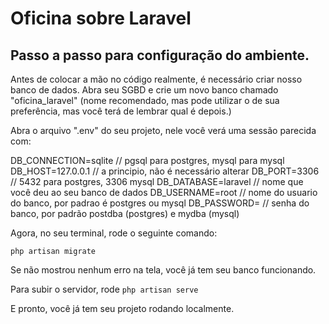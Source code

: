 # Oficina sobre Laravel

## Passo a passo para configuração do ambiente.

Antes de colocar a mão no código realmente, é necessário criar nosso banco de dados. Abra seu SGBD e crie um novo banco chamado "oficina_laravel" (nome recomendado, mas pode utilizar o de sua preferência, mas você terá de lembrar qual é depois.)

Abra o arquivo ".env" do seu projeto, nele você verá uma sessão parecida com:

DB_CONNECTION=sqlite // pgsql para postgres, mysql para mysql
DB_HOST=127.0.0.1 // a principio, não é necessário alterar
DB_PORT=3306 // 5432 para postgres, 3306 mysql
DB_DATABASE=laravel // nome que você deu ao seu banco de dados
DB_USERNAME=root // nome do usuario do banco, por padrao é postgres ou mysql
DB_PASSWORD= // senha do banco, por padrão postdba (postgres) e mydba (mysql)

Agora, no seu terminal, rode o seguinte comando:

`php artisan migrate`

Se não mostrou nenhum erro na tela, você já tem seu banco funcionando.

Para subir o servidor, rode
`php artisan serve`

E pronto, você já tem seu projeto rodando localmente.
